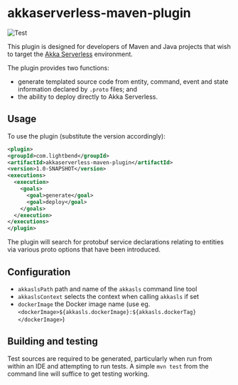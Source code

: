 # akkaserverless-maven-plugin

![Test](https://github.com/lightbend/akkaserverless-maven-plugin/workflows/Test/badge.svg)

This plugin is designed for developers of Maven and Java projects that wish to target the
[Akka Serverless](https://www.lightbend.com/akka-serverless) environment.

The plugin provides two functions:

* generate templated source code from entity, command, event and state information declared by `.proto` files; and
* the ability to deploy directly to Akka Serverless.

## Usage

To use the plugin (substitute the version accordingly):

```xml
<plugin>
<groupId>com.lightbend</groupId>
<artifactId>akkaserverless-maven-plugin</artifactId>
<version>1.0-SNAPSHOT</version>
<executions>
  <execution>
    <goals>
      <goal>generate</goal>
      <goal>deploy</goal>
    </goals>
  </execution>
</executions>
</plugin>
```

The plugin will search for protobuf service declarations relating to entities via various proto options
that have been introduced.

## Configuration

- `akkaslsPath` path and name of the `akkasls` command line tool
- `akkaslsContext` selects the context when calling `akkasls` if set
- `dockerImage` the Docker image name (use eg. `<dockerImage>${akkasls.dockerImage}:${akkasls.dockerTag}</dockerImage>`)

## Building and testing

Test sources are required to be generated, particularly when run from within an IDE and attempting to run tests. A simple
`mvn test` from the command line will suffice to get testing working.
